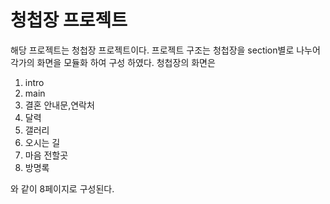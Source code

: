 # 청첩장 프로젝트

해당 프로젝트는 청첩장 프로젝트이다.
프로젝트 구조는 청첩장을 section별로 나누어 각가의 화면을 모듈화 하여 구성 하였다.
청첩장의 화면은

1. intro
2. main
3. 결혼 안내문,연락처
4. 달력
5. 갤러리
6. 오시는 길
7. 마음 전할곳
8. 방명록

와 같이 8페이지로 구성된다.
